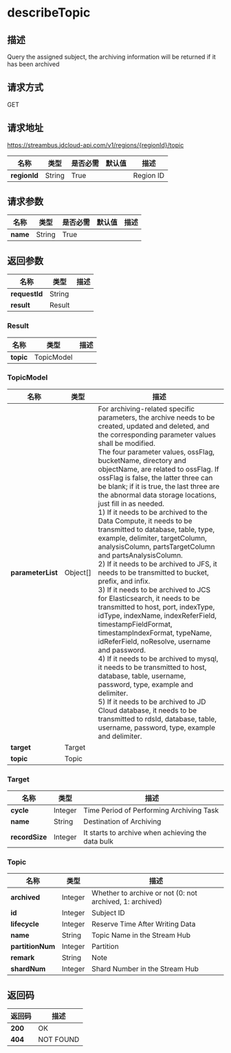 # describeTopic


## 描述
Query the assigned subject, the archiving information will be returned if it has been archived

## 请求方式
GET

## 请求地址
https://streambus.jdcloud-api.com/v1/regions/{regionId}/topic

|名称|类型|是否必需|默认值|描述|
|---|---|---|---|---|
|**regionId**|String|True| |Region ID|

## 请求参数
|名称|类型|是否必需|默认值|描述|
|---|---|---|---|---|
|**name**|String|True| | |


## 返回参数
|名称|类型|描述|
|---|---|---|
|**requestId**|String| |
|**result**|Result| |

### Result
|名称|类型|描述|
|---|---|---|
|**topic**|TopicModel| |
### TopicModel
|名称|类型|描述|
|---|---|---|
|**parameterList**|Object[]|For archiving-related specific parameters, the archive needs to be created, updated and deleted, and the corresponding parameter values shall be modified. <br> The four parameter values, ossFlag, bucketName, directory and objectName, are related to ossFlag. If ossFlag is false, the latter three can be blank; if it is true, the last three are the abnormal data storage locations, just fill in as needed. <br> 1) If it needs to be archived to the Data Compute, it needs to be transmitted to database, table, type, example, delimiter, targetColumn, analysisColumn, partsTargetColumn and partsAnalysisColumn. <br> 2) If it needs to be archived to JFS, it needs to be transmitted to bucket, prefix, and infix. <br>3) If it needs to be archived to JCS for Elasticsearch, it needs to be transmitted to host, port, indexType, idType, indexName, indexReferField, timestampFieldFormat, timestampIndexFormat, typeName, idReferField, noResolve, username and password. <br> 4) If it needs to be archived to mysql, it needs to be transmitted to host, database, table, username, password, type, example and delimiter. <br>5) If it needs to be archived to JD Cloud database, it needs to be transmitted to rdsId, database, table, username, password, type, example and delimiter. |
|**target**|Target| |
|**topic**|Topic| |
### Target
|名称|类型|描述|
|---|---|---|
|**cycle**|Integer|Time Period of Performing Archiving Task|
|**name**|String|Destination of Archiving|
|**recordSize**|Integer|It starts to archive when achieving the data bulk|
### Topic
|名称|类型|描述|
|---|---|---|
|**archived**|Integer|Whether to archive or not (0: not archived, 1: archived)|
|**id**|Integer|Subject ID|
|**lifecycle**|Integer|Reserve Time After Writing Data|
|**name**|String|Topic Name in the Stream Hub|
|**partitionNum**|Integer|Partition|
|**remark**|String|Note|
|**shardNum**|Integer|Shard Number in the Stream Hub|

## 返回码
|返回码|描述|
|---|---|
|**200**|OK|
|**404**|NOT FOUND|
